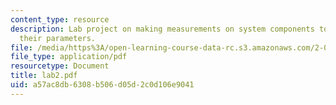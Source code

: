```yaml
---
content_type: resource
description: Lab project on making measurements on system components to determine
  their parameters.
file: /media/https%3A/open-learning-course-data-rc.s3.amazonaws.com/2-004-systems-modeling-and-control-ii-fall-2007/a57ac8db6308b506d05d2c0d106e9041_lab2.pdf
file_type: application/pdf
resourcetype: Document
title: lab2.pdf
uid: a57ac8db-6308-b506-d05d-2c0d106e9041
---
```

